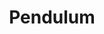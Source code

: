 ---
title: Pendulum
crosslinks:
- knifeparty
- livven
- AMAAggregator
- edmproduction
- IAmA
- DnB
---